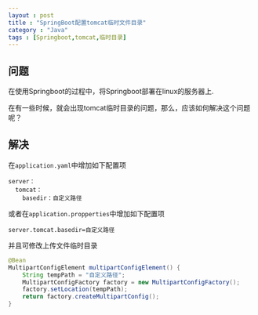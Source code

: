 ```yaml
---
layout : post
title : "SpringBoot配置tomcat临时文件目录"
category : "Java"
tags : [Springboot,tomcat,临时目录]
---
```



## 问题

在使用Springboot的过程中，将Springboot部署在linux的服务器上.

在有一些时候，就会出现tomcat临时目录的问题，那么，应该如何解决这个问题呢？

## 解决

在`application.yaml`中增加如下配置项

```
server：
  tomcat：
    basedir：自定义路径
```

或者在`application.propperties`中增加如下配置项

```
server.tomcat.basedir=自定义路径
```

并且可修改上传文件临时目录

```java
@Bean
MultipartConfigElement multipartConfigElement() {
    String tempPath = "自定义路径";
    MultipartConfigFactory factory = new MultipartConfigFactory();
    factory.setLocation(tempPath);
    return factory.createMultipartConfig();
}
```
